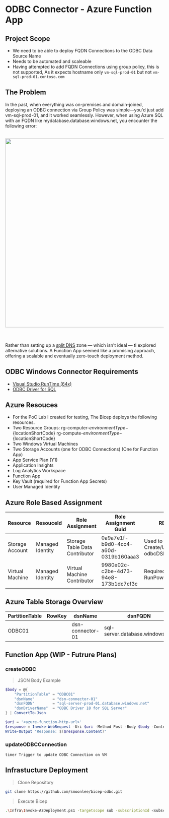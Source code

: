 # ODBC Connector - Azure Function App

## Project Scope
 - We need to be able to deploy FQDN Connections to the ODBC Data Source Name
 - Needs to be automated and scaleable
 - Having attempted to add FQDN Connections using group policy, this is not supported, As it expects hostname only `vm-sql-prod-01` but not `vm-sql-prod-01.contoso.com`

## The Problem
In the past, when everything was on-premises and domain-joined, deploying an ODBC connection via Group Policy was simple—you'd just add vm-sql-prod-01, and it worked seamlessly.
However, when using Azure SQL with an FQDN like mydatabase.database.windows.net, you encounter the following error:

<br>
<div align="center">
  <img src="https://github.com/user-attachments/assets/71a9ff10-3c13-47c2-b934-7ffdf328362d" width="600" height="auto">
</div>
<br>
<br>

Rather than setting up a [split DNS](https://learn.microsoft.com/en-us/windows-server/networking/dns/deploy/dns-sb-with-ad) zone — which isn't ideal — tI explored alternative solutions. A Function App seemed like a promising approach, offering a scalable and eventually zero-touch deployment method.

## ODBC Windows Connector Requirements

- [Visual Studio RunTime (64x)](https://learn.microsoft.com/en-us/cpp/windows/latest-supported-vc-redist?view=msvc-170#latest-microsoft-visual-c-redistributable-version)
- [ODBC Driver for SQL](https://learn.microsoft.com/en-us/sql/connect/odbc/download-odbc-driver-for-sql-server)

## Azure Resouces
 - For the PoC Lab I created for testing, The Bicep deploys the following resources.
 - Two Resource Groups: rg-computer-${environmentType}-${locationShortCode} rg-compute-${environmentType}-${locationShortCode}
 - Two Windows Virtual Machines
 - Two Storage Accounts (one for ODBC Connections) (One for Function App)
 - App Service Plan (Y1)
 - Application Insights
 - Log Analytics Workspace
 - Function App
 - Key Vault (required for Function App Secrets)
 - User Managed Identity 

## Azure Role Based Assignment
| Resource        | ResouceId        | Role Assignment                 | Role Assignment Guid                 | RBAC Scope                               |
|-----------------|------------------|---------------------------------|--------------------------------------|------------------------------------------|
| Storage Account | Managed Identity | Storage Table Data Contributor  | 0a9a7e1f-b9d0-4cc4-a60d-0319b160aaa3 | Used to Create/Update/Read odbcDSN table |
| Virtual Machine | Managed Identity | Virtual Machine Contributor     | 9980e02c-c2be-4d73-94e8-173b1dc7cf3c | Required for RunPowerShellCommand        |

## Azure Table Storage Overview

| PartitionTable | RowKey | dsnName          | dsnFQDN                           | dsnDriverName                       |
|----------------|--------|------------------|-----------------------------------|-------------------------------------|
| ODBC01         |        | dsn-connector-01 | sql-server.database.windows.net  | ODBC Driver 18 for SQL Server        |

## Function App (WIP - Futrure Plans)

### createODBC

> JSON Body Example
``` powershell
$body = @{
    "PartitionTable" = "ODBC01"
    "dsnName"        = "dsn-connector-01"
    "dsnFQDN"        = "sql-server-prod-01.database.windows.net"
    "dsnDriverName"  = "ODBC Driver 18 for SQL Server"
} | ConvertTo-Json

$uri = '<azure-function-http-url>'
$response = Invoke-WebRequest -Uri $uri -Method Post -Body $body -ContentType "application/json"
Write-Output "Response: $($response.Content)"
```

### updateODBCConnection

```
timer Trigger to update ODBC Connection on VM
```

## Infrastucture Deployment

> Clone Repository
``` bash
git clone https://github.com/smoonlee/bicep-odbc.git
```

> Execute Bicep
``` bash
.\Infra\Invoke-AzDeployment.ps1 -targetscope sub -subscriptionId <subscriptionId> -location <location> -environmentType <dev | acc | prod> -deploy
```

